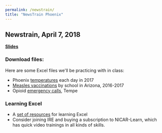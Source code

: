 ```yaml
---
permalink: /newstrain/
title: "NewsTrain Phoenix"
---
```


## Newstrain, April 7, 2018

**[Slides](newstrain2018-2.pptx)**


### Download files:

Here are some Excel files we'll be practicing with in class:

* Phoenix [temperatures](../exampledata/phoenix_temperatures.xlsx) each day in 2017
* [Measles vaccinations](../exampledata/measlesvaccinations.xlsx) by school in Arizona, 2016-2017
* Opioid [emergency calls](../exampledata/opioidemscalls.csv), Tempe


### Learning Excel

* A [set of resources](https://sarahcnyt.github.io/data-reporting/practice) for learning Excel
* Consider joining IRE and buying a subscription to NICAR-Learn, which has quick video trainings in all kinds of skills.
